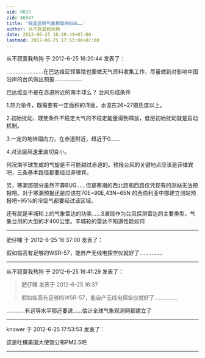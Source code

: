 ```yaml
---
aid: 9025
zid: 46547
title: '临高启明气象那章的BUG……'
author: 从不寂寞我热狗
date: 2012-06-25 16:20:44+07:00
lastmod: 2012-06-25 17:53:00+07:00
---
```


从不寂寞我热狗 于 2012-6-25 16:20:44 发表了：

……………………在巴达维亚领事馆也要做天气资料收集工作，尽量做到对影响中国沿岸的台风做出预报………………

巴达维亚不是在赤道附近的南半球么？ 台风形成条件

1.热力条件，既需要有一定面积的洋面，水温在26~27摄氏度以上。

2.初始扰动，既使条件不稳定大气的不稳定能量得到释放，低层初始扰动就是启动机制。

3.一定的地转偏向力，在赤道附近，趋近于0……

4.对流层风速垂直切变小。

何况南半球生成的气旋是不可能越过赤道的。预报台风的关键地点应该是菲律宾吧，三条基本路径都要经过菲律宾。

另，寒潮那部分虽然不算BUG……但是寒潮的西北路和西路仅凭现有的测站无法预报吧。对于寒潮预报还是应该在70E~90E,43N~65N 的西伯利亚中部建立测站预报吧~95%的冷空气都要经过该区域。

还有就是丰城轮上的气象雷达的功率……S波段作为台风探测雷达的主要类型，气象台用的大型的才400公里。丰城轮的雷达不知道性能如何

---------

肥仔曙 于 2012-6-25 16:37:00 发表了：

假如临高有足够的WSR-57，能自产无线电探空仪就好了...............

---------

从不寂寞我热狗 于 2012-6-25 16:41:29 发表了：

> 肥仔曙 发表于 2012-6-25 16:37
> 
> 假如临高有足够的WSR-57，能自产无线电探空仪就好了...............



…………有这等水平那还要说……估计全球气象观测网都建立了

---------

knower 于 2012-6-25 17:53:53 发表了：

这是吐槽美国大使馆公布PM2.5吧

---------


